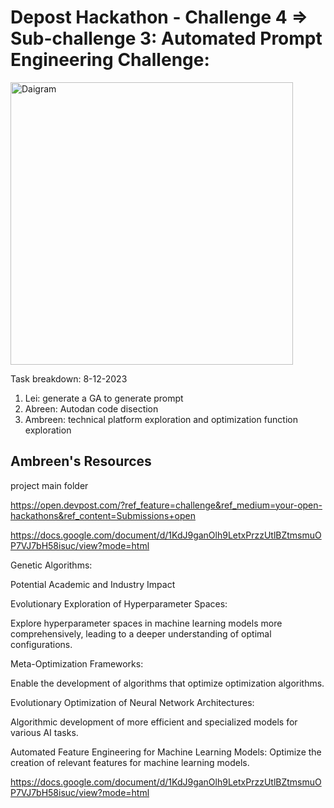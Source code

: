 # Depost Hackathon - Challenge 4 => Sub-challenge 3:  Automated Prompt Engineering Challenge:

<img width="452" alt="Daigram" src="https://github.com/AbrrenC/Depost_Hackathon/assets/54808990/84d341dc-3699-4734-84b7-571bec8d804a">


Task breakdown: 8-12-2023

1. Lei:  generate a GA to generate prompt
2.  Abreen: Autodan code disection
3.  Ambreen: technical platform exploration and optimization function exploration


## Ambreen's Resources 
project main folder 

https://open.devpost.com/?ref_feature=challenge&ref_medium=your-open-hackathons&ref_content=Submissions+open

https://docs.google.com/document/d/1KdJ9ganOlh9LetxPrzzUtlBZtmsmuOP7VJ7bH58isuc/view?mode=html


Genetic Algorithms:

Potential Academic and Industry Impact

Evolutionary Exploration of Hyperparameter Spaces:

Explore hyperparameter spaces in machine learning models more comprehensively, leading to a deeper understanding of optimal configurations.

Meta-Optimization Frameworks:

Enable the development of algorithms that optimize optimization algorithms.

Evolutionary Optimization of Neural Network Architectures:

Algorithmic development of more efficient and specialized models for various AI tasks.

Automated Feature Engineering for Machine Learning Models:
Optimize the creation of relevant features for machine learning models.


https://docs.google.com/document/d/1KdJ9ganOlh9LetxPrzzUtlBZtmsmuOP7VJ7bH58isuc/view?mode=html




